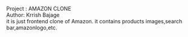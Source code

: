 Project : AMAZON CLONE
<br>
Author: Krrish Bajage
<br>
it is just frontend clone of Amazon. it contains products images,search bar,amazonlogo,etc.
